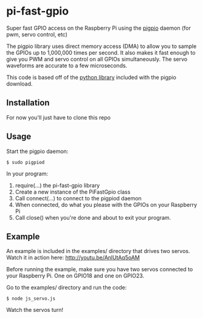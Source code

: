 pi-fast-gpio
============

Super fast GPIO access on the Raspberry Pi using the 
[pigpio](http://abyz.co.uk/rpi/pigpio/index.html) daemon (for pwm, servo
control, etc)

The pigpio library uses direct memory access (DMA) to allow you to sample
the GPIOs up to 1,000,000 times per second. It also makes it fast enough to
give you PWM and servo control on all GPIOs simultaneously. The servo
waveforms are accurate to a few microseconds.

This code is based off of the [python library](http://abyz.co.uk/rpi/pigpio/python.html)
included with the pigpio download.

Installation
------------

For now you'll just have to clone this repo

Usage
-----

Start the pigpio daemon:

    $ sudo pigpiod

In your program:

 1. require(...) the pi-fast-gpio library
 2. Create a new instance of the PiFastGpio class
 3. Call connect(...) to connect to the pigpiod daemon
 4. When connected, do what you please with the GPIOs on your Raspberry Pi
 5. Call close() when you're done and about to exit your program.

Example
-------

An example is included in the examples/ directory that drives two servos.
Watch it in action here: http://youtu.be/AnlUtAq5oAM

Before running the example, make sure you have two servos connected to your
Raspberry Pi. One on GPIO18 and one on GPIO23.

Go to the examples/ directory and run the code:

    $ node js_servo.js

Watch the servos turn!
